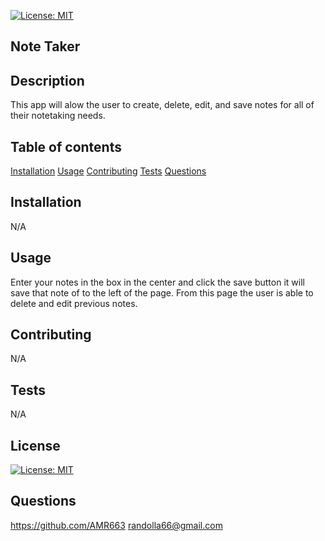 [![License: MIT](https://img.shields.io/badge/License-MIT-yellow.svg)](https://opensource.org/licenses/MIT)

## Note Taker

## Description
This app will alow the user to create, delete, edit, and save notes for all of their notetaking needs.

## Table of contents
[Installation](#installation)
[Usage](#usage)
[Contributing](#contributing)
[Tests](#tests)
[Questions](#questions)

## Installation
N/A

## Usage
Enter your notes in the box in the center and click the save button it will save that note of to the left of the page. From this page the user is able to delete and edit previous notes. 

## Contributing
N/A

## Tests
N/A

## License
[![License: MIT](https://img.shields.io/badge/License-MIT-yellow.svg)](https://opensource.org/licenses/MIT)

## Questions
https://github.com/AMR663
randolla66@gmail.com